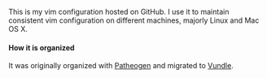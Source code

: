 This is my vim configuration hosted on GitHub. I use it to maintain consistent vim configuration on different machines, majorly Linux and Mac OS X.

#### How it is organized

It was originally organized with [Patheogen](https://github.com/tpope/vim-pathogen) and migrated to [Vundle](https://github.com/gmarik/Vundle.vim).
